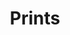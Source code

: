 ---
title: "Prints"
display_title: true
order_number: 4
homepage_description_markdown: 
frontpage: true
frontpagetitle: "Prints"
gallery_date: 2016-05-01 00:00:00
permalink: /gallery/prints/
archive: false
main_image_path: "/assets/images/4c61772903aba.jpg"
main_image_caption: 
column: 3
thumb_crop: true
display_thumb_title: true
display_image: false
lightbox: true
images:
  - image_path: "/assets/images/4c61772903aba.jpg"
    image_title: "The Westway"
    image_description: ""
    thumb_path:
  - image_path: "/assets/images/4b58e6ee353e9.jpg"
    image_title: "London City Airport"
    image_description: ""
    thumb_path:
  - image_path: "/assets/images/43ed0977e6280.jpg"
    image_title: "Camden Lock"
    image_description: "133 x 90cm"
    thumb_path:
  - image_path: "/assets/images/4282331fb41f2.jpg"
    image_title: "River Walk, San Antonio"
    image_description: "90 x 115cm"
    thumb_path:
  - image_path: "/assets/images/43edb9d17eec8.jpg"
    image_title: "Colossus, Thorpe Park"
    image_description: "90 x 135cm"
    thumb_path:
  - image_path: "/assets/images/4cdda369a35f7.jpg"
    image_title: "London Bridges"
    image_description: "139 x 38cm"
    thumb_path:
  - image_path: /assets/images/43e67f483ee2d.jpg
    image_title: North End Road Market
    image_description: 45 x 80cm
    thumb_path:
  - image_path: /assets/images/43ed089ccac5a.jpg
    image_title: Cinema
    image_description: 60 x 80cm
    thumb_path:
  - image_path: /assets/images/43ed08b70514a.jpg
    image_title: Lower Waterloo Place
    image_description: 60 x 80cm
    thumb_path:
  - image_path: /assets/images/453fc299e9736.jpg
    image_title: Clerkenwell Green
    image_description: 133 x 90cm
    thumb_path:
  - image_path: /assets/images/43edbb5042d09.jpg
    image_title: South India Quays
    image_description: 40 x 60cm
    thumb_path:
  - image_path: /assets/images/428230fc44f37.jpg
    image_title: Regent's Canal
    image_description: 35 x 32cm
    thumb_path:
  - image_path: /assets/images/4b770b123f607.jpg
    image_title: Lower Waterloo Place
    image_description:
    thumb_path:
  - image_path: /assets/images/4b770b4b2ae6d.jpg
    image_title: Liverpool Street Station
    image_description:
    thumb_path:
  - image_path: /assets/images/4b770b8bac795.jpg
    image_title: Cycle Courier
    image_description:
    thumb_path:
  - image_path: /assets/images/4b770bba78f14.jpg
    image_title: The Bull
    image_description:
    thumb_path:
  - image_path: /assets/images/4b770be9c3c2e.jpg
    image_title: Supermarket Checkout
    image_description:
    thumb_path:
_options:
  image_path:
    uploads_dir: "assets/images/:year"
    width: 1200
    height: 1200
    resize_style: contain
    mime_type: image/jpeg
  main_image_path:
    uploads_dir: "assets/images/:year"
    width: 1200
    height: 1200
    resize_style: contain
    mime_type: image/jpeg
  content:
    uploads_dir: "assets/:year"
_comments:
  title: Gallery title
  order_number: Manually order the galleries
  permalink: Edit the web address here - letters and hyphen only
  display_image: Show featured image at the top of the gallery
  display_title: Show the title at the top of the gallery
  display_thumb_title: Show titles with image thumbnails
  main_image_path: Image used to represent your gallery
  images: Add and edit your gallery images here
  image_description: Usually only shown in the image close up
  image_path: Maximum 1200 pixels 
  thumb_path: Custom thumbnail image
  thumb_crop: Crop thumbnail images to a consistent size
  archive: Hide gallery from public view
  frontpage: Show this gallery on the homepage
  frontpagetitle: Title for homepage display
  homepage_description_markdown: Text used on homepage if shown
  lightbox: Show lightbox effect on thumbnails
  column: How many columns of thumbnails to show on large screens
---